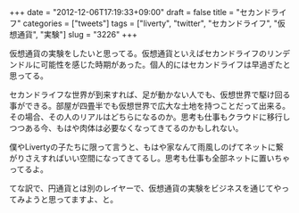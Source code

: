 +++
date = "2012-12-06T17:19:33+09:00"
draft = false
title = "セカンドライフ"
categories = ["tweets"]
tags = ["liverty", "twitter", "セカンドライフ", "仮想通貨", "実験"]
slug = "3226"
+++

仮想通貨の実験をしたいと思ってる。仮想通貨といえばセカンドライフのリンデンドルに可能性を感じた時期があった。個人的にはセカンドライフは早過ぎたと思ってる。

セカンドライフな世界が到来すれば、足が動かない人でも、仮想世界で駆け回る事ができる。部屋が四畳半でも仮想世界で広大な土地を持つことだって出来る。その場合、その人のリアルはどちらになるのか。思考も仕事もクラウドに移行しつつある今、もはや肉体は必要なくなってきてるのかもしれない。

僕やLivertyの子たちに限って言うと、もはや家なんて雨風しのげてネットに繋がりさえすればいい空間になってきてるし。思考も仕事も全部ネットに置いちゃってるよ。

てな訳で、円通貨とは別のレイヤーで、仮想通貨の実験をビジネスを通じてやってみようと思ってますよ、と。
